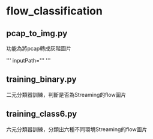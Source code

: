# flow_classification

pcap_to_img.py
---
功能為將pcap轉成灰階圖片

'''
inputPath=""
'''

training_binary.py
---
二元分類器訓練，判斷是否為Streaming的flow圖片


training_class6.py
---
六元分類器訓練，分類出六種不同環境Streaming的flow圖片

